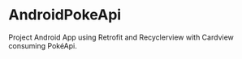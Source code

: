 # AndroidPokeApi
Project Android App using Retrofit and Recyclerview with Cardview consuming PokéApi.
